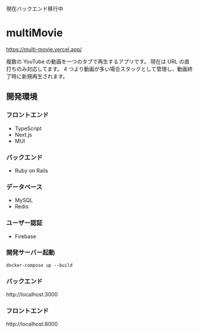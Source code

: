 現在バックエンド移行中
# multiMovie

https://multi-movie.vercel.app/

複数の YouTube の動画を一つのタブで再生するアプリです。
現在は URL の直打ちのみ対応してます。
4 つより動画が多い場合スタックとして管理し、動画終了時に新規再生されます。

## 開発環境

### フロントエンド

- TypeScript
- Next.js
- MUI

### バックエンド

- Ruby on Rails

### データベース

- MySQL
- Redis

### ユーザー認証

- Firebase

### 開発サーバー起動

```
docker-compose up --build
```

### バックエンド

http://localhost:3000

### フロントエンド

http://localhost:8000

